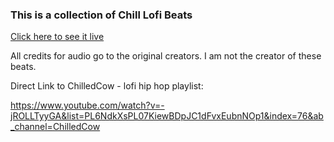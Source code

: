 ### This is a collection of Chill Lofi Beats

[Click here to see it live](https://gp0710.github.io/chill_lofi_beats_machine/)

All credits for audio go to the original creators. I am not the creator of these beats.

Direct Link to ChilledCow - lofi hip hop playlist:

https://www.youtube.com/watch?v=-jROLLTyyGA&list=PL6NdkXsPL07KiewBDpJC1dFvxEubnNOp1&index=76&ab_channel=ChilledCow
